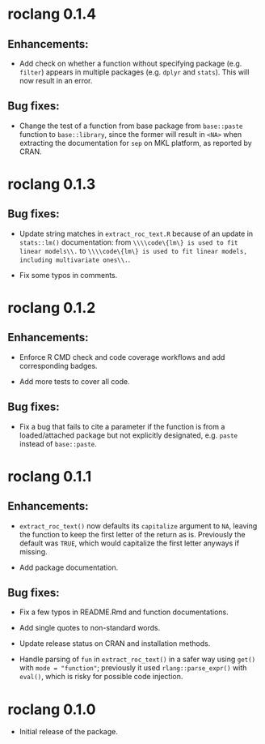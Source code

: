 # roclang 0.1.4

## Enhancements:

* Add check on whether a function without specifying package (e.g. `filter`) appears in multiple packages (e.g. `dplyr` and `stats`). This will now result in an error.

## Bug fixes:

* Change the test of a function from base package from `base::paste` function to `base::library`, since the former will result in `<NA>` when extracting the documentation for `sep` on MKL platform, as reported by CRAN.


# roclang 0.1.3

## Bug fixes:

* Update string matches in `extract_roc_text.R` because of an update in `stats::lm()` documentation: from `\\\\code\{lm\} is used to fit linear models\\.` to `\\\\code\{lm\} is used to fit linear models, including multivariate ones\\.`.

* Fix some typos in comments.


# roclang 0.1.2

## Enhancements:

* Enforce R CMD check and code coverage workflows and add corresponding badges.

* Add more tests to cover all code.

## Bug fixes:

* Fix a bug that fails to cite a parameter if the function is from a loaded/attached package but not explicitly designated, e.g. `paste` instead of `base::paste`.


# roclang 0.1.1

## Enhancements:

* `extract_roc_text()` now defaults its `capitalize` argument to `NA`, leaving the function to keep the first letter of the return as is. Previously the default was `TRUE`, which would capitalize the first letter anyways if missing.

* Add package documentation.

## Bug fixes:

* Fix a few typos in README.Rmd and function documentations.

* Add single quotes to non-standard words.

* Update release status on CRAN and installation methods.

* Handle parsing of `fun` in `extract_roc_text()` in a safer way using `get()` with `mode = "function"`; previously it used `rlang::parse_expr()` with `eval()`, which is risky for possible code injection.


# roclang 0.1.0

* Initial release of the package.
